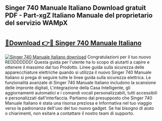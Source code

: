 ## Singer 740 Manuale Italiano Download gratuit PDF - Part-xgZ Italiano Manuale del proprietario del servizio WAMpX

# <h2><a href="http://dfgcvx.blite.top/?on=Singer+740+Manuale+Italiano">🔗Download 👉🔴 Singer 740 Manuale Italiano</a></h2>

[![Singer 740 Manuale Italiano download](https://i.imgur.com/lujVjoI.png)](http://dfgcvx.blite.top/?on=Singer+740+Manuale+Italiano)
Congratulazioni per il tuo nuovo REDDDDDDD! Questa guida per l'utente ha lo scopo di aiutarti a capire e ottenere il massimo dal tuo Prodotto. Linee guida sulla sicurezza delle apparecchiature elettriche quando si utilizza il nuovo Singer 740 Manuale Italiano si prega di seguire tutte le linee guida sulla sicurezza elettrica. Le funzionalità avanzate di Singer 740 Manuale Italiano includono la scansione delle impronte digitali, L'integrazione della Casa Intelligente, gli aggiornamenti automatici e i comandi vocali personalizzabili, tutti accessibili e personalizzati dall'interfaccia. Partiamo dal presupposto che Singer 740 Manuale Italiano è stata una risorsa preziosa e Informativa nel tuo viaggio verso la padronanza dell'uso del tuo nuovo gadget. Se hai bisogno di aiuto o chiarimenti, non esitare a contattare il nostro team di supporto.
